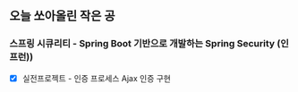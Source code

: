 ## 오늘 쏘아올린 작은 공

### 스프링 시큐리티 - Spring Boot 기반으로 개발하는 Spring Security (인프런))
- [x] 실전프로젝트 - 인증 프로세스 Ajax 인증 구현